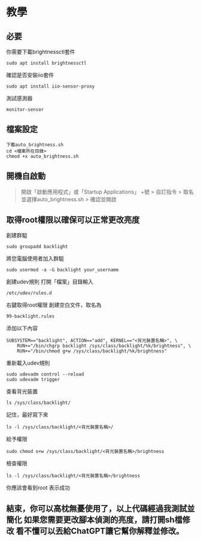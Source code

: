 # 教學
## 必要
你需要下載brightnessctl套件
```
sudo apt install brightnessctl
```
確認是否安裝iio套件
```
sudo apt install iio-sensor-proxy
```
測試感測器
```
monitor-sensor
```
## 檔案設定
```
下載auto_brightness.sh
cd <檔案所在目錄>
chmod +x auto_brightness.sh
```
## 開機自啟動
> 開啟「啟動應用程式」或「Startup Applications」
+號 > 自訂指令 > 取名並選擇auto_brightness.sh > 確認並開啟
## 取得root權限以確保可以正常更改亮度
創建群駔
```
sudo groupadd backlight
```
將您電腦使用者加入群駔
```
sudo usermod -a -G backlight your_username
```
創建udev規則
打開「檔案」目錄輸入
```
/etc/udev/rules.d
```
右鍵取得root權限 創建空白文件，取名為
```
99-backlight.rules
```
添加以下內容
```
SUBSYSTEM=="backlight", ACTION=="add", KERNEL=="<背光裝置名稱>", \
    RUN+="/bin/chgrp backlight /sys/class/backlight/%k/brightness", \
    RUN+="/bin/chmod g+w /sys/class/backlight/%k/brightness"
```
重新載入udev規則
```
sudo udevadm control --reload
sudo udevadm trigger
```
查看背光裝置
```
ls /sys/class/backlight/
```
記住，最好寫下來
```
ls -l /sys/class/backlight/<背光裝置名稱>/
```
給予權限
```
sudo chmod o+w /sys/class/backlight/<背光裝置名稱>/brightness
```
檢查權限
```
ls -l /sys/class/backlight/<背光裝置名稱>/brightness
```
你應該會看到root 表示成功
## 結束，你可以高枕無憂使用了，以上代碼經過我測試並簡化 如果您需要更改腳本偵測的亮度，請打開sh檔修改 看不懂可以丟給ChatGPT讓它幫你解釋並修改。
